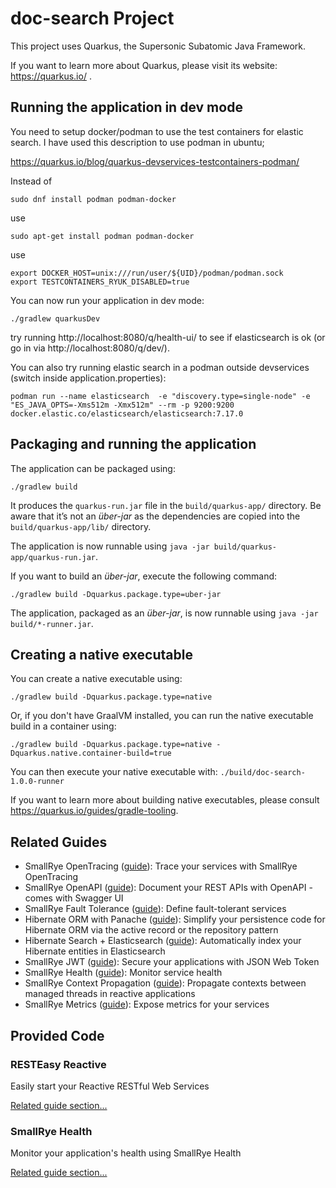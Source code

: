 # doc-search Project

This project uses Quarkus, the Supersonic Subatomic Java Framework.

If you want to learn more about Quarkus, please visit its website: https://quarkus.io/ .

## Running the application in dev mode

You need to setup docker/podman to use the test containers for elastic search. I have used this description to use podman in ubuntu;

https://quarkus.io/blog/quarkus-devservices-testcontainers-podman/

Instead of 

```shell script
sudo dnf install podman podman-docker
```

use

```shell script
sudo apt-get install podman podman-docker
```

use 

```shell script
export DOCKER_HOST=unix:///run/user/${UID}/podman/podman.sock
export TESTCONTAINERS_RYUK_DISABLED=true
```

You can now run your application in dev mode:
```shell script
./gradlew quarkusDev
```

try running http://localhost:8080/q/health-ui/ to see if elasticsearch is ok (or go in via http://localhost:8080/q/dev/).

You can also try running elastic search in a podman outside devservices (switch inside application.properties):

```shell script
podman run --name elasticsearch  -e "discovery.type=single-node" -e "ES_JAVA_OPTS=-Xms512m -Xmx512m" --rm -p 9200:9200 docker.elastic.co/elasticsearch/elasticsearch:7.17.0
```

## Packaging and running the application

The application can be packaged using:
```shell script
./gradlew build
```
It produces the `quarkus-run.jar` file in the `build/quarkus-app/` directory.
Be aware that it’s not an _über-jar_ as the dependencies are copied into the `build/quarkus-app/lib/` directory.

The application is now runnable using `java -jar build/quarkus-app/quarkus-run.jar`.

If you want to build an _über-jar_, execute the following command:
```shell script
./gradlew build -Dquarkus.package.type=uber-jar
```

The application, packaged as an _über-jar_, is now runnable using `java -jar build/*-runner.jar`.

## Creating a native executable

You can create a native executable using: 
```shell script
./gradlew build -Dquarkus.package.type=native
```

Or, if you don't have GraalVM installed, you can run the native executable build in a container using: 
```shell script
./gradlew build -Dquarkus.package.type=native -Dquarkus.native.container-build=true
```

You can then execute your native executable with: `./build/doc-search-1.0.0-runner`

If you want to learn more about building native executables, please consult https://quarkus.io/guides/gradle-tooling.

## Related Guides

- SmallRye OpenTracing ([guide](https://quarkus.io/guides/opentracing)): Trace your services with SmallRye OpenTracing
- SmallRye OpenAPI ([guide](https://quarkus.io/guides/openapi-swaggerui)): Document your REST APIs with OpenAPI - comes with Swagger UI
- SmallRye Fault Tolerance ([guide](https://quarkus.io/guides/microprofile-fault-tolerance)): Define fault-tolerant services
- Hibernate ORM with Panache ([guide](https://quarkus.io/guides/hibernate-orm-panache)): Simplify your persistence code for Hibernate ORM via the active record or the repository pattern
- Hibernate Search + Elasticsearch ([guide](https://quarkus.io/guides/hibernate-search-orm-elasticsearch)): Automatically index your Hibernate entities in Elasticsearch
- SmallRye JWT ([guide](https://quarkus.io/guides/security-jwt)): Secure your applications with JSON Web Token
- SmallRye Health ([guide](https://quarkus.io/guides/microprofile-health)): Monitor service health
- SmallRye Context Propagation ([guide](https://quarkus.io/guides/context-propagation)): Propagate contexts between managed threads in reactive applications
- SmallRye Metrics ([guide](https://quarkus.io/guides/microprofile-metrics)): Expose metrics for your services

## Provided Code

### RESTEasy Reactive

Easily start your Reactive RESTful Web Services

[Related guide section...](https://quarkus.io/guides/getting-started-reactive#reactive-jax-rs-resources)

### SmallRye Health

Monitor your application's health using SmallRye Health

[Related guide section...](https://quarkus.io/guides/smallrye-health)
